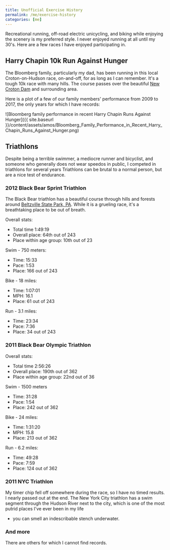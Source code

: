 ```yaml
---
title: Unofficial Exercise History
permalink: /me/exercise-history
categories: [me]
---
```


Recreational running, off-road electric unicycling, and biking while enjoying the scenery is my
preferred style. I never enjoyed running at all until my 30's. Here are
a few races I have enjoyed participating in.

## Harry Chapin 10k Run Against Hunger

The Bloomberg family, particularly my dad, has been running in this
local Croton-on-Hudson race, on-and-off, for as long as I can remember.
It's a tough 10k race with many hills. The course passes over the
beautiful [New Croton Dam](https://en.wikipedia.org/wiki/New_Croton_Dam) and
surrounding area.

Here is a plot of a few of our family members' performance from 2009 to
2017, the only years for which I have records:

![Bloomberg family performance in recent Harry Chapin Runs Against Hunger]({{ site.baseurl }}/content/assets/amos/Bloomberg_Family_Performance_in_Recent_Harry_Chapin_Runs_Against_Hunger.png)

## Triathlons

Despite being a terrible swimmer, a mediocre runner and bicyclist, and
someone who generally does not wear speedos in public, I competed in
triathlons for several years Triathlons can be brutal to a normal
person, but are a nice test of endurance.

### 2012 Black Bear Sprint Triathlon

The Black Bear triathlon has a beautiful course through hills and
forests around [Beltzville State Park,
PA](http://www.dcnr.pa.gov/StateParks/FindAPark/BeltzvilleStatePark).
While it is a grueling race, it's a breathtaking place to be out of
breath.

Overall stats:

- Total time 1:49:19
- Overall place: 64th out of 243
- Place within age group: 10th out of 23

Swim - 750 meters:

- Time: 15:33
- Pace: 1:53
- Place: 166 out of 243

Bike - 18 miles:

- Time: 1:07:01
- MPH: 16.1
- Place: 61 out of 243

Run - 3.1 miles:

- Time: 23:34
- Pace: 7:36
- Place: 34 out of 243

### 2011 Black Bear Olympic Triathlon

Overall stats:

- Total time 2:56:26
- Overall place: 190th out of 362
- Place within age group: 22nd out of 36

Swim - 1500 meters

- Time: 31:28
- Pace: 1:54
- Place: 242 out of 362

Bike - 24 miles:

- Time: 1:31:20
- MPH: 15.8
- Place: 213 out of 362

Run - 6.2 miles:

- Time: 49:28
- Pace: 7:59
- Place: 124 out of 362

### 2011 NYC Triathlon

My timer chip fell off somewhere during the race, so I have no timed
results. I nearly passed out at the end. The New York City triathlon has
a swim segment through the Hudson River next to the city, which is one
of the most putrid places I've ever been in my life

- you can smell an indescribable stench underwater.

### And more

There are others for which I cannot find records.
